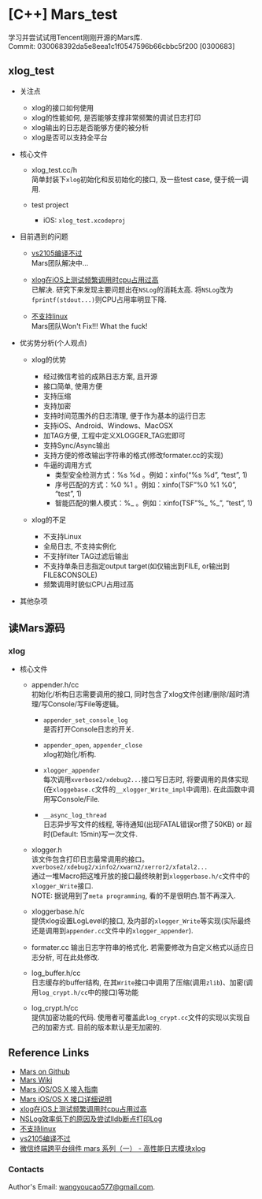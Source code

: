 # [C++] Mars_test
学习并尝试试用Tencent刚刚开源的Mars库.  
Commit:
030068392da5e8eea1c1f0547596b66cbbc5f200 [0300683]
  

## xlog_test
- 关注点
	- xlog的接口如何使用
	- xlog的性能如何, 是否能够支撑非常频繁的调试日志打印  
	- xlog输出的日志是否能够方便的被分析
	- xlog是否可以支持全平台
	
- 核心文件  
	- xlog_test.cc/h  
	简单封装下`xlog`初始化和反初始化的接口, 及一些test case, 便于统一调用.  
	
	- test project  
		- iOS: `xlog_test.xcodeproj`  
		
		
- 目前遇到的问题
	- [vs2105编译不过](https://github.com/Tencent/mars/issues/47)  
		Mars团队解决中...
		
	- [xlog在iOS上测试频繁调用时cpu占用过高](https://github.com/Tencent/mars/issues/104)  
		已解决. 研究下来发现主要问题出在`NSLog`的消耗太高. 将`NSLog`改为`fprintf(stdout...)`则CPU占用率明显下降.  
		
	- [不支持linux](https://github.com/Tencent/mars/issues/54)  
		Mars团队Won't Fix!!! What the fuck!  
		
- 优劣势分析(个人观点)
	- xlog的优势
		- 经过微信考验的成熟日志方案, 且开源
		- 接口简单, 使用方便
		- 支持压缩
		- 支持加密
		- 支持时间范围外的日志清理, 便于作为基本的运行日志
		- 支持iOS、Android、Windows、MacOSX
		- 加TAG方便, 工程中定义XLOGGER_TAG宏即可
		- 支持Sync/Async输出
		- 支持方便的修改输出字符串的格式(修改formater.cc的实现)
		- 牛逼的调用方式
			- 类型安全检测方式：%s %d 。例如：xinfo(“%s %d”, “test”, 1)
			- 序号匹配的方式：%0 %1 。例如：xinfo(TSF”%0 %1 %0”, “test”, 1)
			- 智能匹配的懒人模式：%_  。例如：xinfo(TSF”%_ %_”, “test”, 1)

		
	- xlog的不足
		- 不支持Linux
		- 全局日志, 不支持实例化
		- 不支持filter TAG过滤后输出
		- 不支持单条日志指定output target(如仅输出到FILE, or输出到FILE&CONSOLE)
		- 频繁调用时貌似CPU占用过高
		
		
- 其他杂项

## 读Mars源码
### xlog 
- 核心文件
	- appender.h/cc  
		初始化/析构日志需要调用的接口, 同时包含了xlog文件创建/删除/超时清理/写Console/写File等逻辑。  
		
		- `appender_set_console_log`  
			是否打开Console日志的开关.
			
		- `appender_open`, `appender_close`  
			xlog初始化/析构.
		
		- `xlogger_appender`  
			每次调用`xverbose2/xdebug2...`接口写日志时, 将要调用的具体实现(在`xloggebase.c`文件的`__xlogger_Write_impl`中调用). 在此函数中调用写Console/File.  
			
		- `__async_log_thread`  
			日志异步写文件的线程, 等待通知(出现FATAL错误or攒了50KB) or 超时(Default: 15min)写一次文件.  
			
	- xlogger.h  
		该文件包含打印日志最常调用的接口。  
		`xverbose2/xdebug2/xinfo2/xwarn2/xerror2/xfatal2...`  
		通过一堆Macro把这堆开放的接口最终映射到`xloggerbase.h/c`文件中的`xlogger_Write`接口.   
		NOTE: 据说用到了`meta programming`, 看的不是很明白.暂不再深入. 

	- xloggerbase.h/c  
		提供xlog设置LogLevel的接口, 及内部的`xlogger_Write`等实现(实际最终还是调用到`appender.cc`文件中的`xlogger_appender`).   
		
	- formater.cc
		输出日志字符串的格式化. 若需要修改为自定义格式以适应日志分析, 可在此处修改.  
		
	- log_buffer.h/cc  
		日志缓存的buffer结构, 在其`Write`接口中调用了压缩(调用`zlib`)、加密(调用`log_crypt.h/cc`中的接口)等功能
		
	- log_crypt.h/cc  
		提供加密功能的代码. 使用者可覆盖此`log_crypt.cc`文件的实现以实现自己的加密方式. 目前的版本默认是无加密的.  


## Reference Links
- [Mars on Github](https://github.com/Tencent/mars)  
- [Mars Wiki](https://github.com/Tencent/mars/wiki)  
- [Mars iOS/OS X 接入指南](https://github.com/Tencent/mars/wiki/Mars-iOS%EF%BC%8FOS-X-%E6%8E%A5%E5%85%A5%E6%8C%87%E5%8D%97)  
- [Mars iOS/OS X 接口详细说明](https://github.com/Tencent/mars/wiki/Mars-iOS%EF%BC%8FOS-X-%E6%8E%A5%E5%8F%A3%E8%AF%A6%E7%BB%86%E8%AF%B4%E6%98%8E)  
- [xlog在iOS上测试频繁调用时cpu占用过高](https://github.com/Tencent/mars/issues/104)
- [NSLog效率低下的原因及尝试lldb断点打印Log](http://blog.sunnyxx.com/2014/04/22/objc_dig_nslog)
- [不支持linux](https://github.com/Tencent/mars/issues/54)
- [vs2105编译不过](https://github.com/Tencent/mars/issues/47)
- [微信终端跨平台组件 mars 系列（一） - 高性能日志模块xlog](http://mp.weixin.qq.com/s/cnhuEodJGIbdodh0IxNeXQ)  

### Contacts
Author's Email: wangyoucao577@gmail.com.
